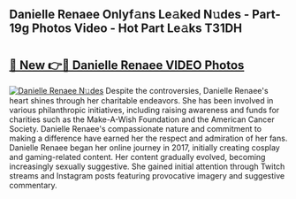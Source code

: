 ## Danielle Renaee Onlyf𝚊ns Le𝚊ked N𝚞des - Part-19g Photos Video - Hot Part Le𝚊ks T31DH

# <h2><a href="http://ac48707.deff.icu/?id=Danielle+Renaee">🔗 New 👉🔴 Danielle Renaee VIDEO Photos</a></h2>

[![Danielle Renaee N𝚞des](https://i.imgur.com/rIISA9y.gif)](http://ac48707.deff.icu/?id=Danielle+Renaee)
Despite the controversies, Danielle Renaee's heart shines through her charitable endeavors. She has been involved in various philanthropic initiatives, including raising awareness and funds for charities such as the Make-A-Wish Foundation and the American Cancer Society. Danielle Renaee's compassionate nature and commitment to making a difference have earned her the respect and admiration of her fans. Danielle Renaee began her online journey in 2017, initially creating cosplay and gaming-related content. Her content gradually evolved, becoming increasingly sexually suggestive. She gained initial attention through Twitch streams and Instagram posts featuring provocative imagery and suggestive commentary.
